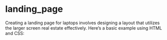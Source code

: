# landing_page
Creating a landing page for laptops involves designing a layout that utilizes the larger screen real estate effectively. Here’s a basic example using HTML and CSS:


